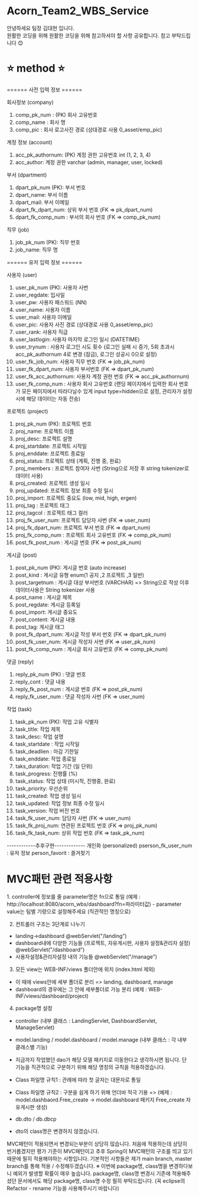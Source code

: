 # Acorn_Team2_WBS_Service

안녕하세요 팀장 김대현 입니다.<br>
원활한 코딩을 위해 원활한 코딩을 위해 참고하셔야 할 사항 공유합니다. 참고 부탁드립니다 😊

<h1>⭐️ method ⭐️</h1>
====== 사전 입력 정보 ======

회사정보 (company)
1. comp_pk_num : (PK) 회사 고유번호
2. comp_name : 회사 명
3. comp_pic : 회사 로고사진 경로 (상대경로 사용 0_asset/emp_pic)

계정 정보 (account)
1. acc_pk_authornum: (PK) 계정 권한 고유번호 int (1, 2, 3, 4)
2. acc_author: 계정 권한 varchar (admin, manager, user, locked)

부서 (dpartment)
1. dpart_pk_num (PK): 부서 번호
2. dpart_name: 부서 이름
3. dpart_mail: 부서 이메일
4. dpart_fk_dpart_num: 상위 부서 번호 (FK => pk_dpart_num)
5. dpart_fk_comp_num : 부서의 회사 번호 (FK => comp_pk_num)

직무 (job)
1. job_pk_num (PK): 직무 번호
2. job_name: 직무 명

====== 유저 입력 정보 ======

사용자 (user)
1. user_pk_num (PK): 사용자 사번
2. user_regdate: 입사일
3. user_pw: 사용자 패스워드 (NN)
4. user_name: 사용자 이름
5. user_mail: 사용자 이메일
6. user_pic: 사용자 사진 경로 (상대경로 사용 0_asset/emp_pic)
7. user_rank: 사용자 직급
8. user_lastlogin: 사용자 마지막 로그인 일시 (DATETIME)
9. user_trynum : 사용자 로그인 시도 횟수 (로그인 실패 시 증가, 5회 초과시 acc_pk_authornum 4로 변경 (잠금), 로그인 성공시 0으로 설정) 
10. user_fk_job_num: 사용자 직무 번호 (FK => job_pk_num)
11. user_fk_dpart_num: 사용자 부서번호 (FK => dpart_pk_num)
12. user_fk_acc_authornum: 사용자 계정 권한 번호 (FK => acc_pk_authornum)
13. user_fk_comp_num : 사용자 회사 고유번호 (랜딩 페이지에서 입력한 회사 번호가 모든 페이지에서 따라다닐수 있게 input type=hidden으로 설정, 관리자가 설정시에 해당 데이터는 자동 전송)

프로젝트 (project)
1. proj_pk_num (PK): 프로젝트 번호
2. proj_name: 프로젝트 이름
3. proj_desc: 프로젝트 설명
4. proj_startdate: 프로젝트 시작일
5. proj_enddate: 프로젝트 종료일
6. proj_status: 프로젝트 상태 (계획, 진행 중, 완료)
7. proj_members : 프로젝트 참여자 사번 (String으로 저장 후 string tokenizer로 데이터 사용)
8. proj_created: 프로젝트 생성 일시
9. proj_updated: 프로젝트 정보 최종 수정 일시
10. proj_import: 프로젝트 중요도 (low, mid, high, ergen)
11. proj_tag : 프로젝트 태그
12. proj_tagcol : 프로젝트 태그 컬러
13. proj_fk_user_num: 프로젝트 담당자 사번 (FK => user_num)
14. proj_fk_dpart_num: 프로젝트 부서 번호 (FK => dpart_num)
15. proj_fk_comp_num : 프로젝트 회사 고유번호 (FK => comp_pk_num)
16. post_fk_post_num : 게시글 번호 (FK => post_pk_num)

게시글 (post)
1. post_pk_num (PK): 게시글 번호 (auto increase)
2. post_kind : 게시글 유형 enum(1 공지 ,2 프로젝트 ,3 일반)
3. post_targetnum : 게시글 대상 부서번호 (VARCHAR) => String으로 작성 이후 데이터사용은 String tokenizer 사용
4. post_name : 게시글 제목
5. post_regdate: 게시글 등록일
6. post_import: 게시글 중요도
7. post_content: 게시글 내용
8. post_tag: 게시글 태그
9. post_fk_dpart_num: 게시글 작성 부서 번호 (FK => dpart_pk_num)
10. post_fk_user_num: 게시글 작성자 사번 (FK => user_pk_num)
11. post_fk_comp_num : 게시글 회사 고유번호 (FK => comp_pk_num)

댓글 (reply)
1. reply_pk_num (PK) : 댓글 번호
2. reply_cont : 댓글 내용
3. reply_fk_post_num : 게시글 번호 (FK => post_pk_num)
4. reply_fk_user_num : 댓글 작성자 사번 (FK => user_num)

작업 (task)
1. task_pk_num (PK): 작업 고유 식별자
2. task_title: 작업 제목
3. task_desc: 작업 설명
4. task_startdate : 작업 시작일
5. task_deadlien : 마감 기한일
6. task_enddate: 작업 종료일	
7. taks_duration: 작업 기간 (일 단위)
8. task_progress: 진행률 (%)
9. task_status: 작업 상태 (미시작, 진행중, 완료)
10. task_priority: 우선순위
11. task_created: 작업 생성 일시
12. task_updated: 작업 정보 최종 수정 일시
13. task_version: 작업 버전 번호
14. task_fk_user_num: 담당자 사번 (FK => user_num)
15. task_fk_proj_num: 연관된 프로젝트 번호 (FK => proj_pk_num)
16. task_fk_task_num: 상위 작업 번호 (FK => task_pk_num)

------------추후구현------------- 
개인화 (personalized)
pserson_fk_user_num : 유저 정보
person_favorit : 즐겨찾기


<h1>MVC패턴 관련 적용사항</h1>
1. controller에 정보를 줄 parameter명은 fn으로 통일 (예제 : http://localhost:8080/acorn_wbs/dashboard?fn=파라미터값)
- parameter value는 팀별 기량으로 설정해주세요 (직관적인 명칭으로)

2. 컨트롤러 구조는 3단계로 나누기
- landing->dashboard  @webServlet("/landing")
- dashboard내에 다양한 기능들 (프로젝트, 자유게시판, 사용자 설정&관리자 설정) @webServlet("/dashboard") 
- 사용자설정&관리자설정 내의 기능들 @webServlet("/manage")

3. 모든 view는 WEB-INF/views 폴더안에 위치 (index.html 제외)
- 이 때에 views안에 세부 폴더로 분리 => landing, dashboard, manage
- dashboard의 경우에는 그 안에 세부폴더로 가능 분리 (예제 : WEB-INF/views/dashboard/project)

4. package명 설정
- controller (내부 클래스 : LandingServlet, DashboardServlet, ManageServlet)
- model.landing / model.dashboard / model.manage (내부 클래스 : 각 내부 클래스별 기능)
- 지금까지 작업했던 dao가 해당 모델 패키지로 이동한다고 생각하시면 됩니다. 단 기능을 직관적으로 구분하기 위해 해당 명칭의 규칙을 적용하겠습니다.

- Class 파일명 규칙1 : 관례에 따라 첫 글자는 대문자로 통일
- Class 파일명 규칙2 : 구분을 쉽게 하기 위해 언더바 적극 기용 => (예제 : model.dashbaord.Free_create -> model.dashboard 패키지 Free_create 자유게시판 생성)
- db.dto / db.dbcp
- dto의 class명은 변경하지 않겠습니다.

MVC패턴이 적용되면서 변경되는부분이 상당히 많습니다. 처음에 적용하는데 상당히 번거롭겠지만 평가 기준이 MVC패턴이고 추후 Spring이 MVC패턴의 구조를 띄고 있기 때문에 필히 적용해야하는 사항입니다. 기본적인 사항들은 제가 main branch, master branch를 통해 적용 / 수정해두겠습니다.
※ 이번에 package명, class명을 변경하다보니 예외가 발생할 확률이 매우 높습니다. package명, class명 변경시 기존에 적용해주셨던 문서에서도 해당 package명, class명 수정 필히 부탁드립니다. (꼭 eclipse의 Refactor - rename 기능을 사용해주시기 바랍니다)
